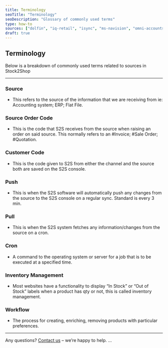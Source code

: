 ```yaml
---
title: Terminology
seoTitle: "Terminology"
seoDescription: "Glossary of commonly used terms"
type: how-to
sources: ["dolfin", "iq-retail", "isync", "ms-navision", "omni-accounts", "pastel-partner", "sage-50cloud-pastel-xpress", "sage-200-evolution", "sage-300cloud", "sage-business-cloud-financials", "sage-evolution", "sage-one", "sage-pastel-evolution", "sap", "syspro", "parcel-ninja", "on-the-dot" ]
draft: true
---
```


## Terminology
Below is a breakdown of commonly used terms related to sources in Stock2Shop

---
### Source
- This refers to the source of the information that we are receiving from ie: Accounting system; ERP; Flat File.

### Source Order Code
- This is the code that S2S receives from the source when raising an order on said source. This normally refers to an #Invoice; #Sale Order; #Quotation.

### Customer Code
- This is the code given to S2S from either the channel and the source both are saved on the S2S console.

### Push
- This is when the S2S software will automatically push any changes from the source to the S2S console on a regular sync. Standard is every 3 min.

### Pull
- This is when the S2S system fetches any information/changes from the source on a cron.

### Cron
- A command to the operating system or server for a job that is to be executed at a specified time.

### Inventory Management
- Most websites have a functionality to display “In Stock” or “Out of Stock” labels when a product has qty or not, this is called inventory management.

### Workflow
- The process for creating, enriching, removing products with particular preferences.

---
Any questions? [Contact us](/contact-us/) – we’re happy to help.
...
